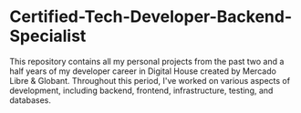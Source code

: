 # Certified-Tech-Developer-Backend-Specialist
This repository contains all my personal projects from the past two and a half years of my developer career in Digital House created by Mercado Libre & Globant. Throughout this period, I've worked on various aspects of development, including backend, frontend, infrastructure, testing, and databases.
